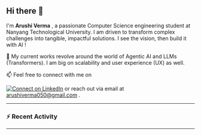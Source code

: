 ## Hi there 👋

I'm **Arushi Verma** , a passionate Computer Science engineering student at Nanyang Technological University. I am driven to transform complex challenges into tangible, impactful solutions. I see the vision, then build it with AI !

🔭 My current works revolve around the world of Agentic AI and LLMs (Transformers). I am big on scalability and user experience (UX) as well.

📫 Feel free to connect with me on 

[![Connect on LinkedIn](https://img.shields.io/badge/LinkedIn-%230077B5)](https://www.linkedin.com/in/vermarushi) or reach out via email at arushiverma050@gmail.com .

---

### :zap: Recent Activity
<!--START_SECTION:activity-->

---
